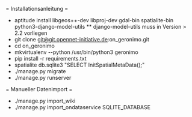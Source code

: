 = Installationsanleitung =

* aptitude install libgeos++-dev libproj-dev gdal-bin spatialite-bin python3-django-model-utils
** django-model-utils muss in Version > 2.2 vorliegen
* git clone git@git.opennet-initiative.de:on_geronimo.git
* cd on_geronimo
* mkvirtualenv --python /usr/bin/python3 geronimo
* pip install -r requirements.txt
* spatialite db.sqlite3 "SELECT InitSpatialMetaData();"
* ./manage.py migrate
* ./manage.py runserver


= Manueller Datenimport =

* ./manage.py import_wiki
* ./manage.py import_ondataservice SQLITE_DATABASE


